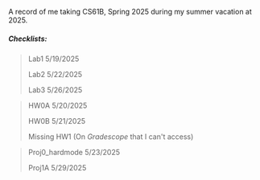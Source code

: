 A record of me taking CS61B, Spring 2025 during my summer vacation at 2025.
##### Checklists:
> Lab1 5/19/2025
> 
> Lab2 5/22/2025
> 
> Lab3 5/26/2025

> HW0A 5/20/2025
> 
> HW0B 5/21/2025
> 
> Missing HW1 (On *Gradescope* that I can't access)
> 

> Proj0_hardmode 5/23/2025
> 
> Proj1A 5/29/2025
